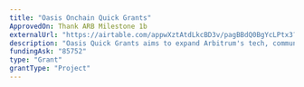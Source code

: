 ```yaml
---
title: "Oasis Onchain Quick Grants"
ApprovedOn: Thank ARB Milestone 1b
externalUrl: "https://airtable.com/appwXztAtdLkcBD3v/pagBBdQ0BgYcLPtx3?detail=eyJwYWdlSWQiOiJwYWdSQ0wwUU43Tkt0YWM3WSIsInJvd0lkIjoicmVjc2tMeDlVbkd5cXZkcDUiLCJzaG93Q29tbWVudHMiOmZhbHNlfQ"
description: "Oasis Quick Grants aims to expand Arbitrum's tech, community, and governance in the Global South. It provides quick funding (1K-5K ARB) to 15 projects, enhancing contributors, governance, and education within 8-9 weeks. The 75,000 ARB pool supports DeFi, NFTs, governance, and more. Proposals are submitted on Charmverse, reviewed in 3-5 days with biweekly check-ins and a final report by August 15."
fundingAsk: "85752"
type: "Grant"
grantType: "Project"
---
```

